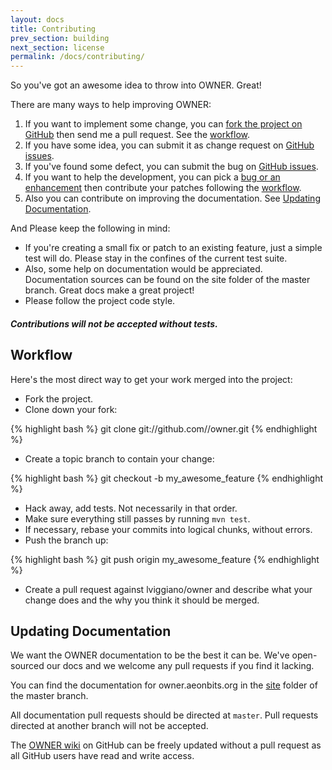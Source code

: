 ```yaml
---
layout: docs
title: Contributing
prev_section: building
next_section: license
permalink: /docs/contributing/
---
```


So you've got an awesome idea to throw into OWNER.
Great!

There are many ways to help improving OWNER:

1. If you want to implement some change, you can
   [fork the project on GitHub][fork] then send me a pull request.
   See the [workflow](#toc_0).
2. If you have some idea, you can submit it as change request on
   [GitHub issues][issues].
3. If you've found some defect, you can submit the bug on
   [GitHub issues][issues].
4. If you want to help the development, you can pick a
   [bug or an enhancement][issues] then contribute your patches following
   the [workflow](#toc_0).
5. Also you can contribute on improving the documentation.
   See [Updating Documentation](#toc_1).

  [fork]: https://help.github.com/articles/fork-a-repo
  [issues]: https://github.com/lviggiano/owner/issues
  [collaborating]: https://help.github.com/categories/63/articles


And Please keep the following in mind:

* If you're creating a small fix or patch to an existing feature, just a simple
  test will do. Please stay in the confines of the current test suite.
* Also, some help on documentation would be appreciated. Documentation sources
  can be found on the site folder of the master branch.
  Great docs make a great project!
* Please follow the project code style.

<div class="note warning">
  <h5>Contributions will not be accepted without tests.</h5>
</div>


Workflow
--------

Here's the most direct way to get your work merged into the project:

* Fork the project.
* Clone down your fork:

{% highlight bash %}
git clone git://github.com/<your-username>/owner.git
{% endhighlight %}

* Create a topic branch to contain your change:

{% highlight bash %}
git checkout -b my_awesome_feature
{% endhighlight %}


* Hack away, add tests. Not necessarily in that order.
* Make sure everything still passes by running `mvn test`.
* If necessary, rebase your commits into logical chunks, without errors.
* Push the branch up:

{% highlight bash %}
git push origin my_awesome_feature
{% endhighlight %}

* Create a pull request against lviggiano/owner and describe what your change
  does and the why you think it should be merged.

Updating Documentation
----------------------

We want the OWNER documentation to be the best it can be. We've
open-sourced our docs and we welcome any pull requests if you find it
lacking.

You can find the documentation for owner.aeonbits.org in the
[site](https://github.com/lviggiano/owner/tree/master/site) folder of the
master branch.

All documentation pull requests should be directed at `master`.  Pull
requests directed at another branch will not be accepted.

The [OWNER wiki](https://github.com/lviggiano/owner/wiki) on GitHub
can be freely updated without a pull request as all GitHub users have
read and write access.
